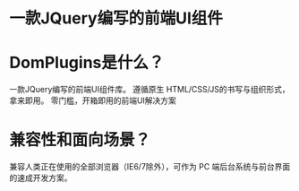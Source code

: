 # 一款JQuery编写的前端UI组件
# DomPlugins是什么？
一款JQuery编写的前端UI组件库。
遵循原生 HTML/CSS/JS的书写与组织形式，拿来即用。
零门槛，开箱即用的前端UI解决方案

# 兼容性和面向场景？
兼容人类正在使用的全部浏览器（IE6/7除外），可作为 PC 端后台系统与前台界面的速成开发方案。
